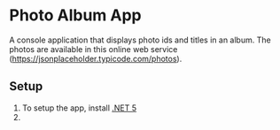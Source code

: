 # Photo Album App

A console application that displays photo ids and titles in an album.
The photos are available in this online web service (https://jsonplaceholder.typicode.com/photos).

## Setup

1. To setup the app, install [.NET 5](https://dotnet.microsoft.com/download)
2. 